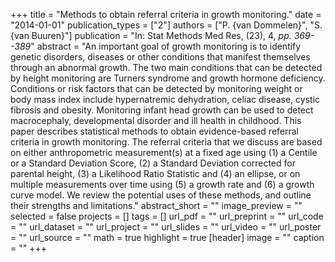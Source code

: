 +++
title = "Methods to obtain referral criteria in growth monitoring."
date = "2014-01-01"
publication_types = ["2"]
authors = ["P. {van Dommelen}", "S. {van Buuren}"]
publication = "In: Stat Methods Med Res, (23), 4, _pp. 369--389_"
abstract = "An important goal of growth monitoring is to identify genetic disorders, diseases or other conditions that manifest themselves through an abnormal growth. The two main conditions that can be detected by height monitoring are Turners syndrome and growth hormone deficiency. Conditions or risk factors that can be detected by monitoring weight or body mass index include hypernatremic dehydration, celiac disease, cystic fibrosis and obesity. Monitoring infant head growth can be used to detect macrocephaly, developmental disorder and ill health in childhood. This paper describes statistical methods to obtain evidence-based referral criteria in growth monitoring. The referral criteria that we discuss are based on either anthropometric measurement(s) at a fixed age using (1) a Centile or a Standard Deviation Score, (2) a Standard Deviation corrected for parental height, (3) a Likelihood Ratio Statistic and (4) an ellipse, or on multiple measurements over time using (5) a growth rate and (6) a growth curve model. We review the potential uses of these methods, and outline their strengths and limitations."
abstract_short = ""
image_preview = ""
selected = false
projects = []
tags = []
url_pdf = ""
url_preprint = ""
url_code = ""
url_dataset = ""
url_project = ""
url_slides = ""
url_video = ""
url_poster = ""
url_source = ""
math = true
highlight = true
[header]
image = ""
caption = ""
+++
